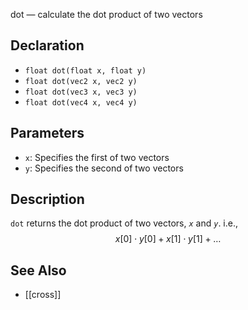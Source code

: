 dot — calculate the dot product of two vectors
## Declaration
- ``float dot(float x, float y)``
- ``float dot(vec2 x, vec2 y)``
- ``float dot(vec3 x, vec3 y)``
- ``float dot(vec4 x, vec4 y)``
## Parameters
- ``x``:  Specifies the first of two vectors
- ``y``:  Specifies the second of two vectors
## Description
`dot` returns the dot product of two vectors, _`x`_ and _`y`_. i.e., 
$$
x[0] \cdot y[0] + x[1] \cdot y[1] + \ldots
$$
## See Also
- [[cross]]